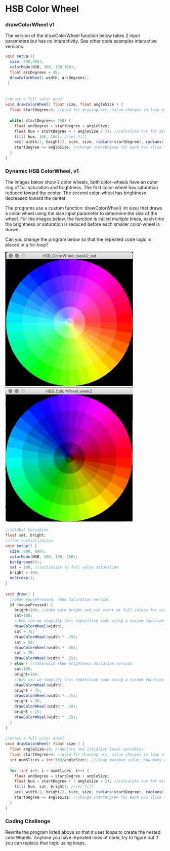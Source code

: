 # HSB Color Wheel

### drawColorWheel v1

The version of the drawColorWheel function below takes 2 input parameters but has no interactivity.  See other code examples interactive versions.

```java
void setup(){
  size( 400,400);
  colorMode(HSB, 360, 100,100);
  float arcDegrees = 45;
  drawColorWheel( width, arcDegrees);
 }


//draws a full color wheel
void drawColorWheel( float size, float angleSize ) {
  float startDegree=0; //used for drawing arc, value changes in loop after each arc is drawn

  while( startDegree<= 360) {
    float endDegree = startDegree + angleSize;
    float hue = startDegree + ( angleSize / 2); //calculate hue for middle of arc
    fill( hue, 100, 100); //set fill
    arc( width/2, height/2, size, size, radians(startDegree), radians( endDegree));
    startDegree += angleSize; //change startDegree for each new slice to be drawn
  }
}
```

### Dynamic HSB ColorWheel, v1

The images below show 2 color wheels, both color-wheels have an outer ring of full saturation and brightness. The first color-wheel has saturation reduced toward the center. The second color-wheel has brightness decreased toward the center.

The programs use a custom function: drawColorWheel\( int size\) that draws a color-wheel using the size input parameter to determine the size of the wheel. For the images below, the function is called multiple times, each time the brightness or saturation is reduced before each smaller color-wheel is drawn.

Can you change the program below so that the repeated code logic is placed in a for-loop? 

![Decreased Saturation](../../../.gitbook/assets/screen-shot-2018-08-27-at-6.55.00-am.png) ![Decreased Brightness](../../../.gitbook/assets/screen-shot-2018-08-27-at-6.53.34-am.png)

```java
///Global Variables
float sat, bright;
///for initialization
void setup() {
  size( 800, 800);
  colorMode(HSB, 360, 100, 100);
  background(0);
  sat = 100; //initialize to full value saturation
  bright = 100;
  noStroke();
}

void draw() {
  //when mousePressed, show Saturation version
  if (mousePressed) {
    bright=100; //make sure bright and sat start at full values for outer circle
    sat=100;
    //How can we simplify this repetitive code using a custom function with a loop?
    drawColorWheel(width);
    sat = 75;
    drawColorWheel(width * .75);
    sat = 50;
    drawColorWheel(width * .50);
    sat = 25;
    drawColorWheel(width * .25);
  } else { //otherwise show brightness variation version
    sat=100;
    bright=100;
    //How can we simplify this repetitive code using a custom function with a loop?
    drawColorWheel(width);
    bright = 75;
    drawColorWheel(width * .75);
    bright = 50;
    drawColorWheel(width * .50);
    bright = 25;
    drawColorWheel(width * .25);
  }
}

//draws a full color wheel
void drawColorWheel( float size ) {
  float angleSize=10; //declare and intialize local variables
  float startDegree=0; //used for drawing arc, value changes in loop after each arc is drawn
  int numSlices = int(360/angleSize); ///loop maximum value: how many slices to draw?

  for (int i=0; i < numSlices; i++) {
    float endDegree = startDegree + angleSize;
    float hue = startDegree + ( angleSize / 2); //calculate hue for middle of arc
    fill( hue, sat, bright); //set fill
    arc( width/2, height/2, size, size, radians(startDegree), radians( endDegree));
    startDegree += angleSize; //change startDegree for each new slice to be drawn
  }
}
```

### Coding Challenge

Rewrite the program listed above so that it uses loops to create the nested colorWheels.  Anytime you have repeated lines of code, try to figure out if you can replace that logic using loops.

